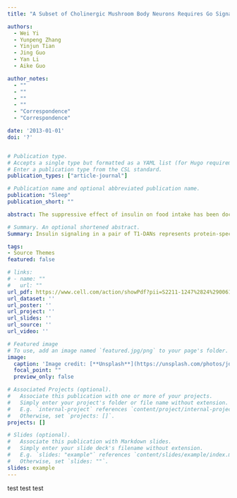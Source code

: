 ```yaml
---
title: "A Subset of Cholinergic Mushroom Body Neurons Requires Go Signaling to Regulate Sleep in Drosophila."

authors:
  - Wei Yi
  - Yunpeng Zhang
  - Yinjun Tian
  - Jing Guo
  - Yan Li
  - Aike Guo

author_notes:
  - ""
  - ""
  - ""
  - ""
  - "Correspondence"
  - "Correspondence"

date: '2013-01-01'
doi: '?'


# Publication type.
# Accepts a single type but formatted as a YAML list (for Hugo requirements).
# Enter a publication type from the CSL standard.
publication_types: ["article-journal"]

# Publication name and optional abbreviated publication name.
publication: "Sleep"
publication_short: ""

abstract: The suppressive effect of insulin on food intake has been documented for decades. However, whether insulin signals can encode a certain type of nutrients to regulate nutrient-specific feeding behavior remains elusive. Here, we show that in female Drosophila, a pair of dopaminergic neurons, tritocerebrum 1-dopaminergic neurons (T1-DANs), are directly activated by a protein-intake-induced insulin signal from insulin-producing cells (IPCs). Intriguingly, opto-activating IPCs elicits feeding inhibition for both protein and sugar, while silencing T1-DANs blocks this inhibition only for protein food. Elevating insulin signaling in T1-DANs or opto-activating these neurons is sufficient to mimic protein satiety. Furthermore, this signal is conveyed to local neurons of the protocerebral bridge (PB-LNs) and specifically suppresses protein intake. Therefore, our findings reveal that a brain-derived insulin signal encodes protein satiety and suppresses feeding behavior in a nutrient-specific manner, shedding light on the functional specificity of brain insulin signals in regulating behaviors.

# Summary. An optional shortened abstract.
Summary: Insulin signaling in a pair of T1-DANs represents protein-specific satiety. In female flies, protein intake induces DILP2 release and activates T1-DANs. Opto-activating IPCs in the brain suppresses food intake of both sugar and protein. Downstream of IPCs, the T1-PB circuit specifically mediates protein satiety signal

tags:
- Source Themes
featured: false

# links:
# - name: ""
#   url: ""
url_pdf: https://www.cell.com/action/showPdf?pii=S2211-1247%2824%2900610-7
url_dataset: ''
url_poster: ''
url_project: ''
url_slides: ''
url_source: ''
url_video: ''

# Featured image
# To use, add an image named `featured.jpg/png` to your page's folder. 
image:
  caption: 'Image credit: [**Unsplash**](https://unsplash.com/photos/jdD8gXaTZsc)'
  focal_point: ""
  preview_only: false

# Associated Projects (optional).
#   Associate this publication with one or more of your projects.
#   Simply enter your project's folder or file name without extension.
#   E.g. `internal-project` references `content/project/internal-project/index.md`.
#   Otherwise, set `projects: []`.
projects: []

# Slides (optional).
#   Associate this publication with Markdown slides.
#   Simply enter your slide deck's filename without extension.
#   E.g. `slides: "example"` references `content/slides/example/index.md`.
#   Otherwise, set `slides: ""`.
slides: example
---
```


test test test
